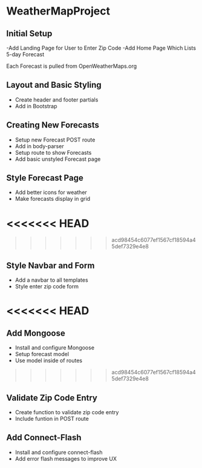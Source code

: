 # WeatherMapProject

## Initial Setup

-Add Landing Page for User to Enter Zip Code
-Add Home Page Which Lists 5-day Forecast

Each Forecast is pulled from OpenWeatherMaps.org

## Layout and Basic Styling

- Create header and footer partials
- Add in Bootstrap

## Creating New Forecasts

- Setup new Forecast POST route
- Add in body-parser
- Setup route to show Forecasts
- Add basic unstyled Forecast page

## Style Forecast Page

- Add better icons for weather
- Make forecasts display in grid

<<<<<<< HEAD
=======

>>>>>>> acd98454c6077ef1567cf18594a45def7329e4e8
## Style Navbar and Form

- Add a navbar to all templates
- Style enter zip code form

<<<<<<< HEAD
=======
## Add Mongoose
- Install and configure Mongoose
- Setup forecast model
- Use model inside of routes

>>>>>>> acd98454c6077ef1567cf18594a45def7329e4e8
## Validate Zip Code Entry
- Create function to validate zip code entry
- Include funtion in POST route

## Add Connect-Flash
- Install and configure connect-flash
- Add error flash messages to improve UX
